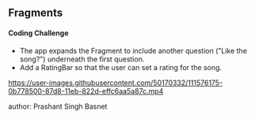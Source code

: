 <h2>Fragments</h2>
<h4>Coding Challenge</h4>
<ul>
  <li>The app expands the Fragment to include another question ("Like the song?") underneath the first question.</li>
  <li>Add a RatingBar so that the user can set a rating for the song.</li>
</ul>
  

 


https://user-images.githubusercontent.com/50170332/111576175-0b778500-87d8-11eb-822d-effc6aa5a87c.mp4




author: Prashant Singh Basnet
